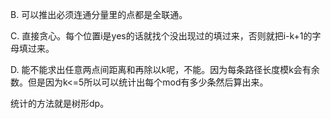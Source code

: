 B. 可以推出必须连通分量里的点都是全联通。

C. 直接贪心。每个位置i是yes的话就找个没出现过的填过来，否则就把i-k+1的字母填过来。

D. 能不能求出任意两点间距离和再除以k呢，不能。因为每条路径长度模k会有余数。但是因为k<=5所以可以统计出每个mod有多少条然后算出来。

   统计的方法就是树形dp。
